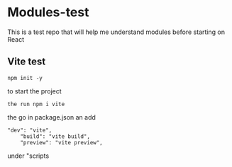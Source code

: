 # Modules-test

This is a test repo that will help me understand modules before starting on React

## Vite test

```
npm init -y
````
to start the project

````
the run npm i vite
````

the go in package.json an add
````
"dev": "vite",
    "build": "vite build",
    "preview": "vite preview",
````
under "scripts

